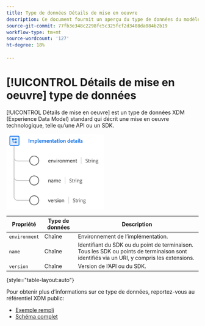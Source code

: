 ```yaml
---
title: Type de données Détails de mise en oeuvre
description: Ce document fournit un aperçu du type de données du modèle de données d’expérience (XDM) relatif aux détails de mise en oeuvre.
source-git-commit: 77fb3e348c2298fc5c325fcf2d3408da084b2b19
workflow-type: tm+mt
source-wordcount: '127'
ht-degree: 18%

---
```


# [!UICONTROL Détails de mise en oeuvre] type de données

[!UICONTROL Détails de mise en oeuvre] est un type de données XDM (Experience Data Model) standard qui décrit une mise en oeuvre technologique, telle qu’une API ou un SDK.

![Structure du type de données](../images/data-types/implementation-details.png)

| Propriété | Type de données | Description |
| --- | --- | --- |
| `environment` | Chaîne | Environnement de l’implémentation. |
| `name` | Chaîne | Identifiant du SDK ou du point de terminaison. Tous les SDK ou points de terminaison sont identifiés via un URI, y compris les extensions. |
| `version` | Chaîne | Version de l’API ou du SDK. |

{style=&quot;table-layout:auto&quot;}

Pour obtenir plus d’informations sur ce type de données, reportez-vous au référentiel XDM public:

* [Exemple rempli](https://github.com/adobe/xdm/blob/master/components/datatypes/industry-verticals/implementationdetails.example.1.json)
* [Schéma complet](https://github.com/adobe/xdm/blob/master/components/datatypes/industry-verticals/implementationdetails.schema.json)
